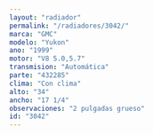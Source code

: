 ```yaml
---
layout: "radiador"
permalink: "/radiadores/3042/"
marca: "GMC"
modelo: "Yukon"
ano: "1999"
motor: "V8 5.0,5.7"
transmision: "Automática"
parte: "432285"
clima: "Con clima"
alto: "34"
ancho: "17 1/4"
observaciones: "2 pulgadas grueso"
id: "3042"
---
```


